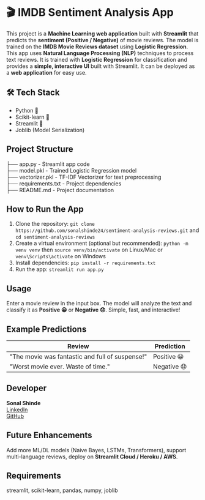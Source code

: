 # 🎬 IMDB Sentiment Analysis App

This project is a **Machine Learning web application** built with **Streamlit** that predicts the **sentiment (Positive / Negative)** of movie reviews. The model is trained on the **IMDB Movie Reviews dataset** using **Logistic Regression**. This app uses **Natural Language Processing (NLP)** techniques to process text reviews. It is trained with **Logistic Regression** for classification and provides a **simple, interactive UI** built with Streamlit. It can be deployed as a **web application** for easy use.

## 🛠️ Tech Stack
- Python 🐍
- Scikit-learn 🤖
- Streamlit 🎨
- Joblib (Model Serialization)

## Project Structure
├── app.py                    - Streamlit app code  
├── model.pkl                 - Trained Logistic Regression model  
├── vectorizer.pkl            - TF-IDF Vectorizer for text preprocessing  
├── requirements.txt          - Project dependencies  
├── README.md                 - Project documentation  

## How to Run the App
1. Clone the repository: `git clone https://github.com/sonalshinde24/sentiment-analysis-reviews.git` and `cd sentiment-analysis-reviews`  
2. Create a virtual environment (optional but recommended): `python -m venv venv` then `source venv/bin/activate` on Linux/Mac or `venv\Scripts\activate` on Windows  
3. Install dependencies: `pip install -r requirements.txt`  
4. Run the app: `streamlit run app.py`  

## Usage
Enter a movie review in the input box. The model will analyze the text and classify it as **Positive 😀** or **Negative 😞**. Simple, fast, and interactive!  

## Example Predictions
| Review | Prediction |
|--------|------------|
| "The movie was fantastic and full of suspense!" | Positive 😀 |
| "Worst movie ever. Waste of time." | Negative 😞 |

## Developer
**Sonal Shinde**  
[LinkedIn](https://www.linkedin.com/in/sonal-shinde-7aa40b250)  
[GitHub](https://github.com/sonalshinde24)  

## Future Enhancements
Add more ML/DL models (Naive Bayes, LSTMs, Transformers), support multi-language reviews, deploy on **Streamlit Cloud / Heroku / AWS**.  

## Requirements
streamlit, scikit-learn, pandas, numpy, joblib
